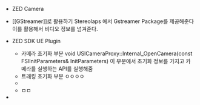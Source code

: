 - ZED Camera 
- [[GStreamer]]로 활용하기
  Stereolaps 에서 Gstreamer Package를 제공해준다 이를 활용해서 비디오 정보를 넘겨준다. 

- ZED SDK UE Plugin 
  - 카메라 초기화 부분
    void USlCameraProxy::Internal_OpenCamera(const FSlInitParameters& InitParameters)
    이 부분에서 초기화 정보를 가지고 카메라를 실행하는 API를 실행해줌
  - 트래킹 초기화 부분
    ㅇㅇㅇㅇ
  - 
  - ㅁㅁ
- 